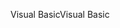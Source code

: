 <span data-ttu-id="fc6fe-101">Visual Basic</span><span class="sxs-lookup"><span data-stu-id="fc6fe-101">Visual Basic</span></span>